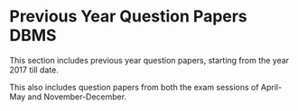 # Previous Year Question Papers DBMS

This section includes previous year question papers, starting from the year 2017 till date.

This also includes question papers from both the exam sessions of April-May and November-December.
